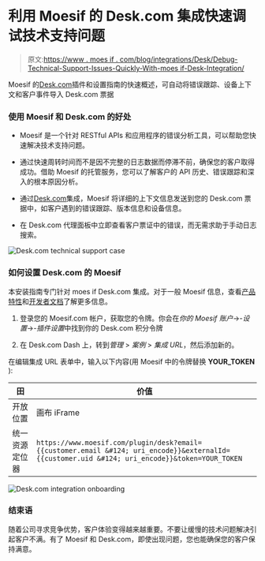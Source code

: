# 利用 Moesif 的 Desk.com 集成快速调试技术支持问题

> 原文:[https://www . moes if . com/blog/integrations/Desk/Debug-Technical-Support-Issues-Quickly-With-moes if-Desk-Integration/](https://www.moesif.com/blog/integrations/desk/Debug-Technical-Support-Issues-Quickly-With-Moesif-Desk-Integration/)

Moesif 的[Desk.com](https://www.desk.com/apps/moesif)插件和设置指南的快速概述，可自动将错误跟踪、设备上下文和客户事件导入 Desk.com 票据

### 使用 Moesif 和 Desk.com 的好处

*   Moesif 是一个针对 RESTful APIs 和应用程序的错误分析工具，可以帮助您快速解决技术支持问题。

*   通过快速周转时间而不是因不完整的日志数据而停滞不前，确保您的客户取得成功。借助 Moesif 的托管服务，您可以了解客户的 API 历史、错误跟踪和深入的根本原因分析。

*   通过[Desk.com](https://www.desk.com/apps/moesif)集成，Moesif 将详细的上下文信息发送到您的 Desk.com 票据中，如客户遇到的错误跟踪、版本信息和设备信息。

*   在 Desk.com 代理面板中立即查看客户票证中的错误，而无需求助于手动日志搜索。

![Desk.com technical support case](../Images/58a08e9b5f91a6def87e2d96db041a7a.png)

### 如何设置 Desk.com 的 Moesif

本安装指南专门针对 moes if Desk.com 集成。对于一般 Moesif 信息，查看[产品特性](/features)和[开发者文档](/developer-documentation/)了解更多信息。

1.  登录您的 Moesif.com 帐户，获取您的令牌。你会在*你的 Moesif 账户*->-*设置*->-*插件设置*中找到你的 Desk.com 积分令牌

2.  在 Desk.com Dash 上，转到*管理* > *案例* > *集成 URL*，然后添加新的。

在编辑集成 URL 表单中，输入以下内容(用 Moesif 中的令牌替换 **YOUR_TOKEN** ):

| 田 | 价值 |
| --- | --- |
| 开放位置 | 画布 iFrame |
| 统一资源定位器 | `https://www.moesif.com/plugin/desk?email={{customer.email &#124; uri_encode}}&externalId={{customer.uid &#124; uri_encode}}&token=YOUR_TOKEN` |

![Desk.com integration onboarding](../Images/5d1a6ffe7659f42cb0dfae0ecc01ea18.png)

### 结束语

随着公司寻求竞争优势，客户体验变得越来越重要。不要让缓慢的技术问题解决引起客户不满。有了 Moesif 和 Desk.com，即使出现问题，您也能确保您的客户保持满意。